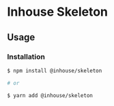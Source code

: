 # Inhouse Skeleton

## Usage

### Installation

```bash
$ npm install @inhouse/skeleton

# or

$ yarn add @inhouse/skeleton
```
